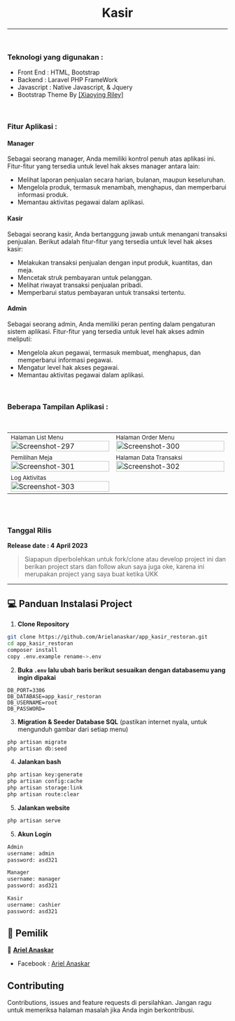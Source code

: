 <p align="center">
<!-- <img src="https://i.ibb.co/Ps2bhfH/logo5.png" width="200px"> -->
</p>

<h1 align="center">Kasir</h1>

<span align="center">

    
</span>

<hr/>
<br/>
<h3>Teknologi yang digunakan :</h3>
<ul>
<li>Front End : HTML, Bootstrap</li>
<li>Backend : Laravel PHP FrameWork</li>
<li>Javascript : Native Javascript, & Jquery</li>
<li>Bootstrap Theme By <a href='https://themes.3rdwavemedia.com/'>[Xiaoying Riley]</a></li>
</ul>
<br/>
<h3>Fitur Aplikasi :</h3>
<h4>Manager</h4>
  <p>Sebagai seorang manager, Anda memiliki kontrol penuh atas aplikasi ini. Fitur-fitur yang tersedia untuk level hak akses manager antara lain:</p>
  <ul>
    <li>Melihat laporan penjualan secara harian, bulanan, maupun keseluruhan.</li>
    <li>Mengelola produk, termasuk menambah, menghapus, dan memperbarui informasi produk.</li>
    <li>Memantau aktivitas pegawai dalam aplikasi.</li>
  </ul>

  <h4>Kasir</h4>
  <p>Sebagai seorang kasir, Anda bertanggung jawab untuk menangani transaksi penjualan. Berikut adalah fitur-fitur yang tersedia untuk level hak akses kasir:</p>
  <ul>
    <li>Melakukan transaksi penjualan dengan input produk, kuantitas, dan meja.</li>
    <li>Mencetak struk pembayaran untuk pelanggan.</li>
    <li>Melihat riwayat transaksi penjualan pribadi.</li>
    <li>Memperbarui status pembayaran untuk transaksi tertentu.</li>
  </ul>

  <h4>Admin</h4>
  <p>Sebagai seorang admin, Anda memiliki peran penting dalam pengaturan sistem aplikasi. Fitur-fitur yang tersedia untuk level hak akses admin meliputi:</p>
  <ul>
    <li>Mengelola akun pegawai, termasuk membuat, menghapus, dan memperbarui informasi pegawai.</li>
    <li>Mengatur level hak akses pegawai.</li>
    <li>Memantau aktivitas pegawai dalam aplikasi.</li>
  </ul>
<br>
<h3> Beberapa Tampilan Aplikasi :</h3>
<br>
<table>
<tr>
    <td>
    <small>Halaman List Menu</small>
        <img src="https://i.ibb.co/JrcCyRc/Screenshot-297.png" alt="Screenshot-297" width="100%" border="0">
    </td>
    <td>
    <small>Halaman Order Menu</small>
        <img src="https://i.ibb.co/PTKJzLz/Screenshot-300.png" alt="Screenshot-300" width="100%" border="0">   
    </td>
</tr>
<tr>
    <td>
        <small>Pemilihan Meja</small>
        <img src="https://i.ibb.co/dkXqfxR/Screenshot-301.png" alt="Screenshot-301" width="100%" border="0">
    </td>
     <td>
        <small>Halaman Data Transaksi</small>
        <img src="https://i.ibb.co/TgQB2wR/Screenshot-302.png" alt="Screenshot-302" width="100%" border="0">
    </td>
</tr>
<tr>
    <td>
        <small>Log Aktivitas</small>
        <img src="https://i.ibb.co/Ws487dK/Screenshot-303.png" alt="Screenshot-303" width="100%" border="0">
    </td>
</tr>   
</table> 
<br><br>

### <p>Tanggal Rilis</p>
**Release date : 4 April 2023**
> Siapapun diperbolehkan untuk fork/clone atau develop project ini dan berikan project stars dan follow akun saya juga oke, karena ini merupakan project yang saya buat ketika UKK

------------
## 💻 Panduan Instalasi Project

1. **Clone Repository**
```bash
git clone https://github.com/Arielanaskar/app_kasir_restoran.git
cd app_kasir_restoran
composer install
copy .env.example rename->.env
```
2. **Buka ```.env``` lalu ubah baris berikut sesuaikan dengan databasemu yang ingin dipakai**
```
DB_PORT=3306
DB_DATABASE=app_kasir_restoran
DB_USERNAME=root
DB_PASSWORD=
```

3. **Migration & Seeder Database SQL** (pastikan internet nyala, untuk mengunduh gambar dari setiap menu)
```bash
php artisan migrate
php artisan db:seed
```

4. **Jalankan bash**
```bash
php artisan key:generate
php artisan config:cache
php artisan storage:link
php artisan route:clear
```

5. **Jalankan website**
```bash
php artisan serve
```

5. **Akun Login**
```bash
Admin
username: admin
password: asd321 

Manager
username: manager 
password: asd321

Kasir
username: cashier
password: asd321 
```

## 🧑 Pemilik

👤  <a href="https://www.instagram.com/arilanaskar_/"> **Ariel Anaskar**</a>
- Facebook : <a href="https://web.facebook.com/ariel.anaskar.95"> Ariel Anaskar</a>

## Contributing
Contributions, issues and feature requests di persilahkan.
Jangan ragu untuk memeriksa halaman masalah jika Anda ingin berkontribusi.
